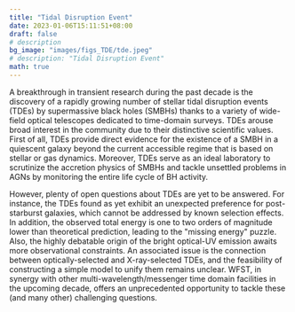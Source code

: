 ```yaml
---
title: "Tidal Disruption Event"
date: 2023-01-06T15:11:51+08:00
draft: false
# description
bg_image: "images/figs_TDE/tde.jpeg"
# description: "Tidal Disruption Event"
math: true
---
```


A breakthrough in transient research during the past decade is the discovery of a rapidly growing number of stellar tidal disruption events (TDEs) by supermassive black holes (SMBHs) thanks to a variety of wide-field optical telescopes dedicated to time-domain surveys. TDEs arouse broad interest in the community due to their distinctive scientific values. First of all, TDEs provide direct evidence for the existence of a SMBH in a quiescent galaxy beyond the current accessible regime that is based on stellar or gas dynamics. Moreover, TDEs serve as an ideal laboratory to scrutinize the accretion physics of SMBHs and tackle unsettled problems in AGNs by monitoring the entire life cycle of BH activity.

However, plenty of open questions about TDEs are yet to be answered. For instance, the TDEs found as yet exhibit an unexpected preference for post-starburst galaxies, which cannot be addressed by known selection effects. In addition, the observed total energy is one to two orders of magnitude lower than theoretical prediction, leading to the "missing energy" puzzle. Also, the highly debatable origin of the bright optical-UV emission awaits more observational constraints. An associated issue is the connection between optically-selected and X-ray-selected TDEs, and the feasibility of constructing a simple model to unify them remains unclear. WFST, in synergy with other multi-wavelength/messenger time domain facilities in the upcoming decade, offers an unprecedented opportunity to tackle these (and many other) challenging questions.